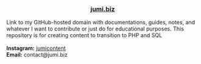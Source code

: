 <h3 align="center"><a href="https://jumi.biz">jumi.biz</a></h3>
<p>Link to my GitHub-hosted domain with documentations, guides, notes, and whatever I want to contribute or just do for educational purposes. This repository is for creating content to transition to PHP and SQL<br><br><b>Instagram:</b> <a href="https://www.instagram.com/jumicontent/">jumicontent</a><br><b>Email:</b> contact@jumi.biz</p><br>
